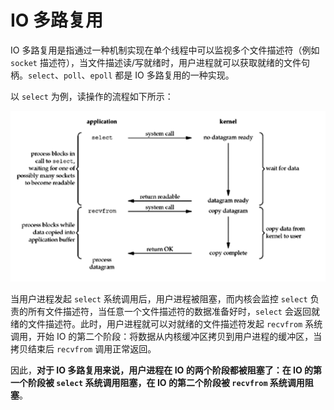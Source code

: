 # IO 多路复用

IO 多路复用是指通过一种机制实现在单个线程中可以监视多个文件描述符（例如 `socket` 描述符），当文件描述读/写就绪时，用户进程就可以获取就绪的文件句柄。`select`、`poll`、`epoll` 都是 IO 多路复用的一种实现。

以 `select` 为例，读操作的流程如下所示：

![IO Multiplexing Model](imgs/IO-Multiplexing-Model.png)

当用户进程发起 `select` 系统调用后，用户进程被阻塞，而内核会监控 `select` 负责的所有文件描述符，当任意一个文件描述符的数据准备好时，`select` 会返回就绪的文件描述符。此时，用户进程就可以对就绪的文件描述符发起 `recvfrom` 系统调用，开始 IO 的第二个阶段：将数据从内核缓冲区拷贝到用户进程的缓冲区，当拷贝结束后 `recvfrom` 调用正常返回。 

因此，**对于 IO 多路复用来说，用户进程在 IO 的两个阶段都被阻塞了：在 IO 的第一个阶段被 `select` 系统调用阻塞，在 IO 的第二个阶段被 `recvfrom` 系统调用阻塞**。
